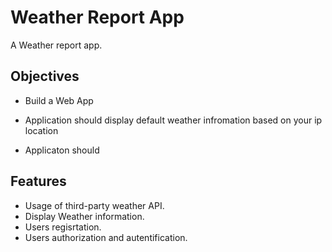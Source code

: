 
# Weather Report App

A Weather report app.




## Objectives

- Build a Web App

- Application should display default weather infromation based on your ip location

- Applicaton should 



## Features

- Usage of third-party weather API.
- Display Weather information.
- Users regisrtation.
- Users authorization and autentification.

